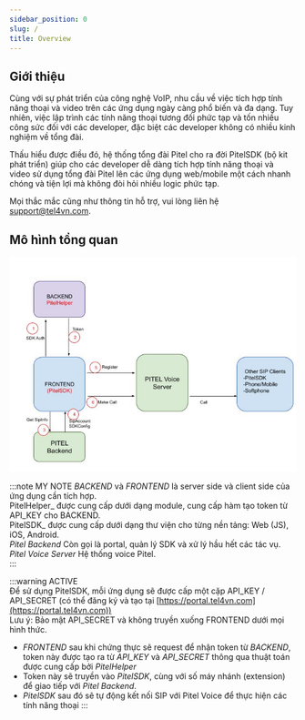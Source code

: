 ```yaml
---
sidebar_position: 0
slug: /
title: Overview
---
```


## Giới thiệu

Cùng với sự phát triển của công nghệ VoIP, nhu cầu về việc tích hợp tính năng thoại và video trên các ứng dụng ngày càng phổ biến và đa dạng. Tuy nhiên, việc lập trình các tính năng thoại tương đối phức tạp và tốn nhiều công sức đối với các developer, đặc biệt các developer không có nhiều kinh nghiệm về tổng đài.

Thấu hiểu được điều đó, hệ thống tổng đài Pitel cho ra đời PitelSDK (bộ kit phát triển) giúp cho các developer dễ dàng tích hợp tính năng thoại và video sử dụng tổng đài Pitel lên các ứng dụng web/mobile một cách nhanh chóng và tiện lợi mà không đòi hỏi nhiều logic phức tạp.

Mọi thắc mắc cũng như thông tin hỗ trợ, vui lòng liên hệ [support@tel4vn.com](mailto:support@tel4vn.com).

## Mô hình tổng quan
![PITEL](./img/general_diagram.jpg)


:::note MY NOTE
_BACKEND_ và _FRONTEND_ là server side và client side của ứng dụng cần tích hợp.  
PitelHelper_ được cung cấp dưới dạng module, cung cấp hàm tạo token từ API_KEY cho BACKEND.  
PitelSDK_ được cung cấp dưới dạng thư viện cho từng nền tảng: Web (JS), iOS, Android.  
_Pitel Backend_ Còn gọi là portal, quản lý SDK và xử lý hầu hết các tác vụ.  
_Pitel Voice Server_ Hệ thống voice Pitel.  
:::

:::warning ACTIVE  
Để sử dụng PitelSDK, mỗi ứng dụng sẽ được cấp một cặp API_KEY / API_SECRET (có thể đăng ký và tạo tại [https://portal.tel4vn.com](https://portal.tel4vn.com))  
Lưu ý: Bảo mật API_SECRET và không truyền xuống FRONTEND dưới mọi hình thức.
- *FRONTEND* sau khi chứng thực sẽ request để nhận token từ *BACKEND*, token này được tạo ra từ *API_KEY* và *API_SECRET* thông qua thuật toán được cung cấp bởi *PitelHelper*  
- Token này sẽ truyền vào *PitelSDK*, cùng với số máy nhánh (extension) để giao tiếp với *Pitel Backend*.    
- *PitelSDK* sau đó sẽ tự động kết nối SIP với Pitel Voice để thực hiện các tính năng thoại
:::
